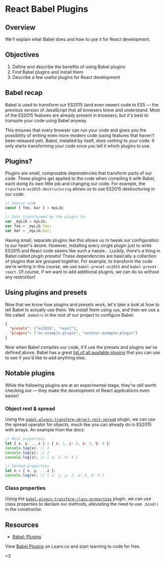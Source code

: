 # React Babel Plugins

## Overview

We'll explain what Babel does and how to use it for React development.

## Objectives
1. Define and describe the benefits of using Babel plugins
2. Find Babel plugins and install them
2. Describe a few useful plugins for React development

## Babel recap
Babel is used to transform our ES2015 (and even newer) code to ES5 — the previous version of JavaScript that all browsers know and understand. Most of the ES2015 features are already present in browsers, but it's best to transpile your code using Babel anyway.

This ensures that _every_ browser can run your code and gives you the possibility of writing even more modern code (using features that haven't been released yet). Babel, installed by itself, does _nothing_ to your code. It only starts transforming your code once you tell it which plugins to use.

## Plugins?
Plugins are small, composable dependencies that transform parts of our code. These plugins get applied to the code when compiling it with Babel, each doing its own little job and changing our code. For example, the `transform-es2015-destructuring` allows us to use ES2015 destructuring in our code:

```js
// Source code
const { foo, bar } = myLib;

// Gets transformed by the plugin to:
var _myLib = myLib;
var foo = _myLib.foo;
var bar = _myLib.bar;
```

Having small, separate plugins like this allows us to tweak our configuration to our heart's desire. However, installing every single plugin just to write ES2015 and React code seems like such a hassle... Luckily, there's a thing in Babel called plugin presets! These dependencies are basically a collection of plugins that are grouped together. For example, to transform the code we're writing in this course, we use `babel-preset-es2015` and `babel-preset-react`. Of course, if we want to add additional plugins, we can do so without any restriction!

## Using plugins and presets
Now that we know how plugins and presets work, let's take a look at how to tell Babel to actually use them. We install them using `npm`, and then we use a file called `.babelrc` in the root of our project to configure Babel:

```json
{
  "presets": ["es2015", "react"],
  "plugins": ["an-example-plugin", "another-example-plugin"]
}
```

Now when Babel compiles our code, it'll use the presets and plugins we've defined above. Babel has a great [list of all available plugins](https://babeljs.io/docs/plugins/) that you can use to see if you'd like to add anything else.

## Notable plugins
While the following plugins are at an experimental stage, they're still worth checking out — they make the development of React applications even easier!

### Object rest & spread
Using the [`babel-plugin-transform-object-rest-spread`](http://babeljs.io/docs/plugins/transform-object-rest-spread/) plugin, we can use the spread operator for objects, much like you can already do in ES2015 with arrays. An example from the docs:

```js
// Rest properties
let { x, y, ...z } = { x: 1, y: 2, a: 3, b: 4 };
console.log(x); // 1
console.log(y); // 2
console.log(z); // { a: 3, b: 4 }

// Spread properties
let n = { x, y, ...z };
console.log(n); // { x: 1, y: 2, a: 3, b: 4 }
```

### Class properties
Using the [`babel-plugin-transform-class-properties`](http://babeljs.io/docs/plugins/transform-class-properties/) plugin, we can use class properties to declare our methods, alleviating the need to use `.bind()` in the constructor.

## Resources
- [Babel: Plugins](http://babeljs.io/docs/plugins/)

<p class='util--hide'>View <a href='https://learn.co/lessons/react-babel-plugins'>Babel Plugins</a> on Learn.co and start learning to code for free.</p>
<3
